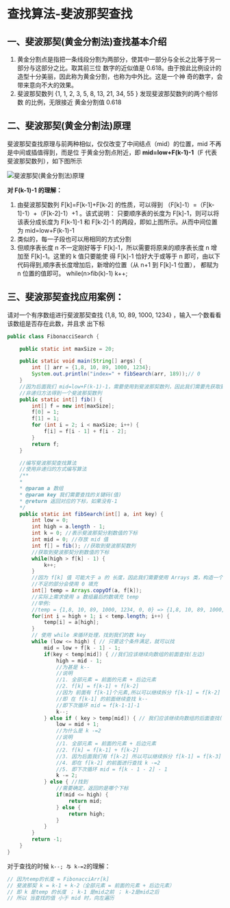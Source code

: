 # 查找算法-斐波那契查找

## 一、斐波那契(黄金分割法)查找基本介绍

1. 黄金分割点是指把一条线段分割为两部分，使其中一部分与全长之比等于另一部分与这部分之比。取其前三位 数字的近似值是 0.618。由于按此比例设计的造型十分美丽，因此称为黄金分割，也称为中外比。这是一个神 奇的数字，会带来意向不大的效果。
2. 斐波那契数列 {1, 1, 2, 3, 5, 8, 13, 21, 34, 55 } 发现斐波那契数列的两个相邻数 的比例，无限接近 黄金分割值 0.618



## 二、斐波那契(黄金分割法)原理

斐波那契查找原理与前两种相似，仅仅改变了中间结点（mid）的位置，mid 不再是中间或插值得到，而是位 于黄金分割点附近，即 **mid=low+F(k-1)-1**（F 代表斐波那契数列），如下图所示

![斐波那契(黄金分割法)原理](https://cdn.nlark.com/yuque/0/2021/png/22368000/1629121582346-1f171627-942d-42e6-8a62-fd3c163f101f.png)

**对 F(k-1)-1 的理解：**

1. 由斐波那契数列 F[k]=F[k-1]+F[k-2] 的性质，可以得到 （F[k]-1）=（F[k-1]-1）+（F[k-2]-1）+1 。该式说明： 只要顺序表的长度为 F[k]-1，则可以将该表分成长度为 F[k-1]-1 和 F[k-2]-1 的两段，即如上图所示。从而中间位置为 mid=low+F(k-1)-1 
2. 类似的，每一子段也可以用相同的方式分割 
3. 但顺序表长度 n 不一定刚好等于 F[k]-1，所以需要将原来的顺序表长度 n 增加至 F[k]-1。这里的 k 值只要能使 得 F[k]-1 恰好大于或等于 n 即可，由以下代码得到,顺序表长度增加后，新增的位置（从 n+1 到 F[k]-1 位置）， 都赋为 n 位置的值即可。 while(n>fib(k)-1) k++;



## 三、斐波那契查找应用案例：

请对一个有序数组进行斐波那契查找 {1,8, 10, 89, 1000, 1234} ，输入一个数看看该数组是否存在此数，并且求 出下标

```java
public class FibonacciSearch {

    public static int maxSize = 20;

    public static void main(String[] args) {
        int [] arr = {1,8, 10, 89, 1000, 1234};
        System.out.println("index=" + fibSearch(arr, 189));// 0
    }
    //因为后面我们 mid=low+F(k-1)-1，需要使用到斐波那契数列，因此我们需要先获取到一个斐波那契数列
    //非递归方法得到一个斐波那契数列
    public static int[] fib() {
        int[] f = new int[maxSize];
        f[0] = 1;
        f[1] = 1;
        for (int i = 2; i < maxSize; i++) {
            f[i] = f[i - 1] + f[i - 2];
        }
        return f;
    }

    //编写斐波那契查找算法
    //使用非递归的方式编写算法
    /**
    *
    * @param a 数组
    * @param key 我们需要查找的关键码(值)
    * @return 返回对应的下标，如果没有-1
    */
    public static int fibSearch(int[] a, int key) {
        int low = 0;
        int high = a.length - 1;
        int k = 0; //表示斐波那契分割数值的下标
        int mid = 0; //存放 mid 值
        int f[] = fib(); //获取到斐波那契数列
        //获取到斐波那契分割数值的下标
        while(high > f[k] - 1) {
            k++;
        }
        //因为 f[k] 值 可能大于 a 的 长度，因此我们需要使用 Arrays 类，构造一个新的数组，并指向 temp[]
        //不足的部分会使用 0 填充
        int[] temp = Arrays.copyOf(a, f[k]);
        //实际上需求使用 a 数组最后的数填充 temp
        //举例:
        //temp = {1,8, 10, 89, 1000, 1234, 0, 0} => {1,8, 10, 89, 1000, 1234, 1234, 1234,}
        for(int i = high + 1; i < temp.length; i++) {
            temp[i] = a[high];
        }
        // 使用 while 来循环处理，找到我们的数 key
        while (low <= high) { // 只要这个条件满足，就可以找
            mid = low + f[k - 1] - 1;
            if(key < temp[mid]) { //我们应该继续向数组的前面查找(左边)
                high = mid - 1;
                //为甚是 k--
                //说明
                //1. 全部元素 = 前面的元素 + 后边元素
                //2. f[k] = f[k-1] + f[k-2]
                //因为 前面有 f[k-1]个元素,所以可以继续拆分 f[k-1] = f[k-2] + f[k-3]
                //即 在 f[k-1] 的前面继续查找 k--
                //即下次循环 mid = f[k-1-1]-1
                k--;
            } else if ( key > temp[mid]) { // 我们应该继续向数组的后面查找(右边)
                low = mid + 1;
                //为什么是 k -=2
                //说明
                //1. 全部元素 = 前面的元素 + 后边元素
                //2. f[k] = f[k-1] + f[k-2]
                //3. 因为后面我们有 f[k-2] 所以可以继续拆分 f[k-1] = f[k-3] + f[k-4]
                //4. 即在 f[k-2] 的前面进行查找 k -=2
                //5. 即下次循环 mid = f[k - 1 - 2] - 1
                k -= 2;
            } else { //找到
                //需要确定，返回的是哪个下标
                if(mid <= high) {
                    return mid;
                } else {
                    return high;
                }
            }
        }
        return -1;
    }
}

```

对于查找的时候 `k--; 与 k-=2`的理解：

```java
// 因为temp的长度 = FibonacciArr[k]
// 斐波那契 k = k-1 + k-2（全部元素 = 前面的元素 + 后边元素）
// 即 k 是temp 的长度 ； k-1 是mid之前 ； k-2是mid之后
// 所以 当查找的值 小于 mid 时，向左遍历
```
